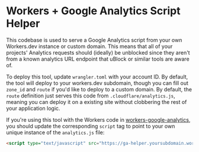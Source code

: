 # Workers + Google Analytics Script Helper

This codebase is used to serve a Google Analytics script from your own Workers.dev instance or custom domain. This means that all of your projects' Analytics requests should (ideally) be unblocked since they aren't from a known analytics URL endpoint that uBlock or similar tools are aware of.

To deploy this tool, update `wrangler.toml` with your account ID. By default, the tool will deploy to your workers.dev subdomain, though you can fill out `zone_id` and `route` if you'd like to deploy to a custom domain. By default, the `route` definition just serves this code from `.cloudflare/analytics.js`, meaning you can deploy it on a existing site without clobbering the rest of your application logic.

If you're using this tool with the Workers code in [workers-google-analytics](https://github.com/signalnerve/workers-google-analytics), you should update the corresponding `script` tag to point to your own unique instance of the `analytics.js` file:

```html
<script type="text/javascript" src="https://ga-helper.yoursubdomain.workers.dev/_cf/analytics.js"></script>
```
